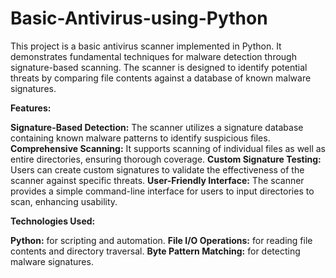 # Basic-Antivirus-using-Python
This project is a basic antivirus scanner implemented in Python. It demonstrates fundamental techniques for malware detection through signature-based scanning. The scanner is designed to identify potential threats by comparing file contents against a database of known malware signatures.

**Features:**

**Signature-Based Detection:** The scanner utilizes a signature database containing known malware patterns to identify suspicious files.
**Comprehensive Scanning:** It supports scanning of individual files as well as entire directories, ensuring thorough coverage.
**Custom Signature Testing:** Users can create custom signatures to validate the effectiveness of the scanner against specific threats.
**User-Friendly Interface:** The scanner provides a simple command-line interface for users to input directories to scan, enhancing usability.

**Technologies Used:**

**Python:** for scripting and automation.
**File I/O Operations:** for reading file contents and directory traversal.
**Byte Pattern Matching:** for detecting malware signatures.
